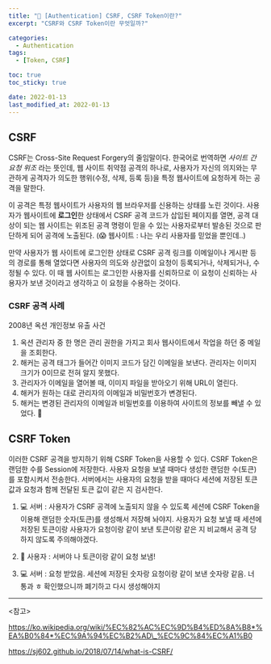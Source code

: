 ```yaml
---
title: "🔐 [Authentication] CSRF, CSRF Token이란?"
excerpt: "CSRF와 CSRF Token이란 무엇일까?"

categories:
  - Authentication
tags:
  - [Token, CSRF]

toc: true
toc_sticky: true

date: 2022-01-13
last_modified_at: 2022-01-13
---
```


## CSRF

CSRF는 Cross-Site Request Forgery의 줄임말이다. 한국어로 번역하면 _사이트 간 요청 위조_ 라는 뜻인데, 웹 사이트 취약점 공격의 하나로, 사용자가 자신의 의지와는 무관하게 공격자가 의도한 행위(수정, 삭제, 등록 등)을 특정 웹사이트에 요청하게 하는 공격을 말한다.

이 공격은 특정 웹사이트가 사용자의 웹 브라우저를 신용하는 상태를 노린 것이다. 사용자가 웹사이트에 **로그인**한 상태에서 CSRF 공격 코드가 삽입된 페이지를 열면, 공격 대상이 되는 웹 사이트는 위조된 공격 명령이 믿을 수 있는 사용자로부터 발송된 것으로 판단하게 되어 공격에 노출된다. (😱 웹사이트 : 나는 우리 사용자를 믿었을 뿐인데..)

만약 사용자가 웹 사이트에 로그인한 상태로 CSRF 공격 링크를 이메일이나 게시판 등의 경로를 통해 열었다면 사용자의 의도와 상관없이 요청이 등록되거나, 삭제되거나, 수정될 수 있다. 이 때 웹 사이트는 로그인한 사용자를 신뢰하므로 이 요청이 신뢰하는 사용자가 보낸 것이라고 생각하고 이 요청을 수용하는 것이다.

### CSRF 공격 사례

2008년 옥션 개인정보 유출 사건

1. 옥션 관리자 중 한 명은 관리 권한을 가지고 회사 웹사이트에서 작업을 하던 중 메일을 조회한다.
2. 해커는 공격 태그가 들어간 이미지 코드가 담긴 이메일을 보낸다. 관리자는 이미지 크기가 0이므로 전혀 알지 못했다.
3. 관리자가 이메일을 열어볼 때, 이미지 파일을 받아오기 위해 URL이 열린다.
4. 해커가 원하는 대로 관리자의 이메일과 비밀번호가 변경된다.
5. 해커는 변경된 관리자의 이메일과 비밀번호를 이용하여 사이트의 정보를 빼낼 수 있었다. 🤯

## CSRF Token

이러한 CSRF 공격을 방지하기 위해 CSRF Token을 사용할 수 있다. CSRF Token은 랜덤한 수를 Session에 저장한다. 사용자 요청을 보낼 때마다 생성한 랜덤한 수(토큰)를 포함시켜서 전송한다. 서버에서는 사용자의 요청을 받을 때마다 세션에 저장된 토큰 값과 요청과 함께 전달된 토큰 값이 같은 지 검사한다.

1. 💻 서버 : 사용자가 CSRF 공격에 노출되지 않을 수 있도록 세션에 CSRF Token을 이용해 랜덤한 숫자(토큰)를 생성해서 저장해 놔야지. 사용자가 요청 보낼 때 세션에 저장된 토큰이랑 사용자가 요청이랑 같이 보낸 토큰이랑 같은 지 비교해서 공격 당하지 않도록 주의해야겠다.

2. 👶 사용자 : 서버야 나 토큰이랑 같이 요청 보냄!

3. 💻 서버 : 요청 받았음. 세션에 저장된 숫자랑 요청이랑 같이 보낸 숫자랑 같음. 너 통과 ㅎ 확인했으니까 폐기하고 다시 생성해야지

---

<참고>

https://ko.wikipedia.org/wiki/%EC%82%AC%EC%9D%B4%ED%8A%B8*%EA%B0%84*%EC%9A%94%EC%B2%AD\_%EC%9C%84%EC%A1%B0

https://sj602.github.io/2018/07/14/what-is-CSRF/
